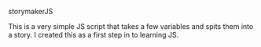 storymakerJS

This is a very simple JS script that takes a few variables and spits them into a story.
I created this as a first step in to learning JS.
